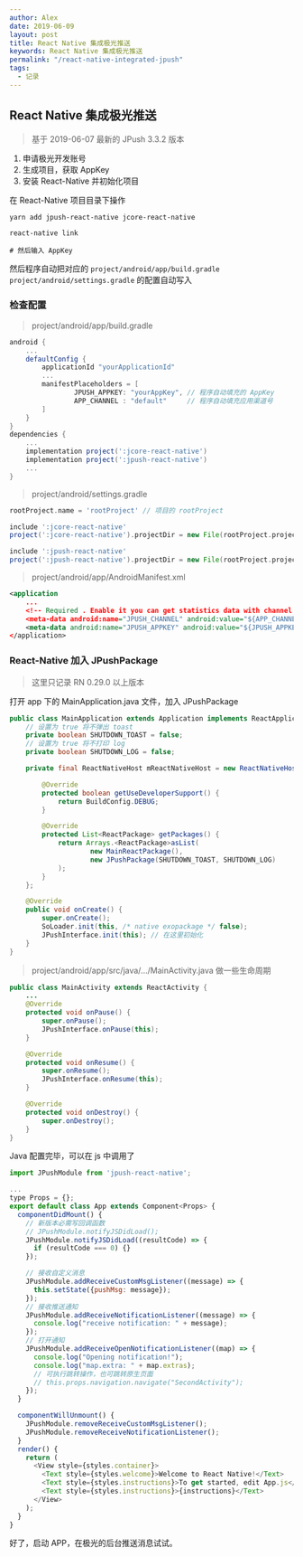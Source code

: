 ```yaml
---
author: Alex
date: 2019-06-09
layout: post
title: React Native 集成极光推送
keywords: React Native 集成极光推送
permalink: "/react-native-integrated-jpush"
tags:
  - 记录
---
```


## React Native 集成极光推送

> 基于 2019-06-07 最新的 JPush 3.3.2 版本

1. 申请极光开发账号
2. 生成项目，获取 AppKey
3. 安装 React-Native 并初始化项目

在 React-Native 项目目录下操作

```shell
yarn add jpush-react-native jcore-react-native

react-native link

# 然后输入 AppKey
```

然后程序自动把对应的 `project/android/app/build.gradle` `project/android/settings.gradle` 的配置自动写入

### 检查配置

> project/android/app/build.gradle

```gradle
android {
    ...
    defaultConfig {
        applicationId "yourApplicationId"
        ...
        manifestPlaceholders = [
                JPUSH_APPKEY: "yourAppKey", // 程序自动填充的 AppKey
                APP_CHANNEL : "default"     // 程序自动填充应用渠道号
        ]
    }
}
dependencies {
    ...
    implementation project(':jcore-react-native')
    implementation project(':jpush-react-native')
    ...
}
```

> project/android/settings.gradle

```gradle
rootProject.name = 'rootProject' // 项目的 rootProject

include ':jcore-react-native'
project(':jcore-react-native').projectDir = new File(rootProject.projectDir, '../node_modules/jcore-react-native/android')

include ':jpush-react-native'
project(':jpush-react-native').projectDir = new File(rootProject.projectDir, '../node_modules/jpush-react-native/android')
```

> project/android/app/AndroidManifest.xml

```xml
<application
    ...
    <!-- Required . Enable it you can get statistics data with channel -->
    <meta-data android:name="JPUSH_CHANNEL" android:value="${APP_CHANNEL}"/>
    <meta-data android:name="JPUSH_APPKEY" android:value="${JPUSH_APPKEY}"/>
</application>
```

### React-Native 加入 JPushPackage

> 这里只记录 RN 0.29.0 以上版本

打开 app 下的 MainApplication.java 文件，加入 JPushPackage

```java
public class MainApplication extends Application implements ReactApplication {
    // 设置为 true 将不弹出 toast
    private boolean SHUTDOWN_TOAST = false;
    // 设置为 true 将不打印 log
    private boolean SHUTDOWN_LOG = false;

    private final ReactNativeHost mReactNativeHost = new ReactNativeHost(this) {

        @Override
        protected boolean getUseDeveloperSupport() {
            return BuildConfig.DEBUG;
        }

        @Override
        protected List<ReactPackage> getPackages() {
            return Arrays.<ReactPackage>asList(
                    new MainReactPackage(),
                    new JPushPackage(SHUTDOWN_TOAST, SHUTDOWN_LOG)
            );
        }
    };

    @Override
    public void onCreate() {
        super.onCreate();
        SoLoader.init(this, /* native exopackage */ false);
        JPushInterface.init(this); // 在这里初始化
    }
}
```

> project/android/app/src/java/.../MainActivity.java 做一些生命周期

```java
public class MainActivity extends ReactActivity {
    ...
    @Override
    protected void onPause() {
        super.onPause();
        JPushInterface.onPause(this);
    }

    @Override
    protected void onResume() {
        super.onResume();
        JPushInterface.onResume(this);
    }

    @Override
    protected void onDestroy() {
        super.onDestroy();
    }
}
```

Java 配置完毕，可以在 js 中调用了

```js
import JPushModule from 'jpush-react-native';

...
type Props = {};
export default class App extends Component<Props> {
  componentDidMount() {
    // 新版本必需写回调函数
    // JPushModule.notifyJSDidLoad();
    JPushModule.notifyJSDidLoad((resultCode) => {
      if (resultCode === 0) {}
    });

    // 接收自定义消息
    JPushModule.addReceiveCustomMsgListener((message) => {
      this.setState({pushMsg: message});
    });
    // 接收推送通知
    JPushModule.addReceiveNotificationListener((message) => {
      console.log("receive notification: " + message);
    });
    // 打开通知
    JPushModule.addReceiveOpenNotificationListener((map) => {
      console.log("Opening notification!");
      console.log("map.extra: " + map.extras);
      // 可执行跳转操作，也可跳转原生页面
      // this.props.navigation.navigate("SecondActivity");
    });
  }

  componentWillUnmount() {
    JPushModule.removeReceiveCustomMsgListener();
    JPushModule.removeReceiveNotificationListener();
  }
  render() {
    return (
      <View style={styles.container}>
        <Text style={styles.welcome}>Welcome to React Native!</Text>
        <Text style={styles.instructions}>To get started, edit App.js</Text>
        <Text style={styles.instructions}>{instructions}</Text>
      </View>
    );
  }
}
```

好了，启动 APP，在极光的后台推送消息试试。
